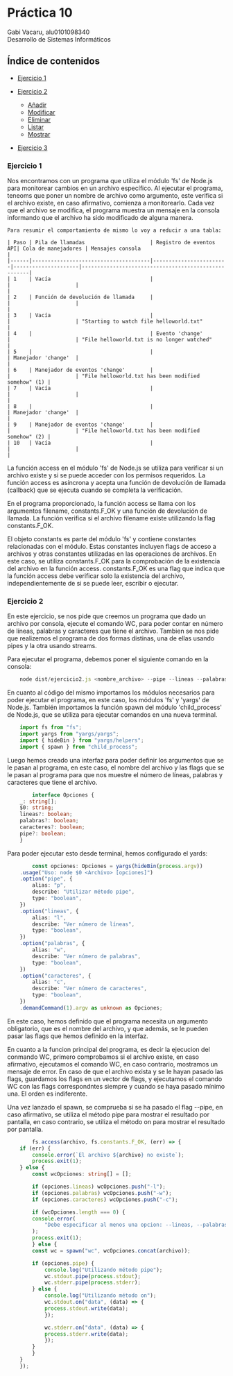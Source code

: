 # Práctica 10 

Gabi Vacaru, alu0101098340
<br>
Desarrollo de Sistemas Informáticos


## Índice de contenidos<a name="id0"></a>
  - [Ejercicio 1](#id1)

  - [Ejercicio 2](#id2)
    - [Añadir](#id2.1)
    - [Modificar](#id2.2)
    - [Eliminar](#id2.3)
    - [Listar](#id2.4)
    - [Mostrar](#id2.5)

  - [Ejercicio 3](#id3)

  ### Ejercicio 1<a name="id1"></a>
  Nos encontramos con un programa que utiliza el módulo 'fs' de Node.js para monitorear cambios en un archivo específico. Al ejecutar el programa, teneoms que poner un nombre de archivo como argumento, este verifica si el archivo existe, en caso afirmativo, comienza a monitorearlo. Cada vez que el archivo se modifica, el programa muestra un mensaje en la consola informando que el archivo ha sido modificado de alguna manera.

    Para resumir el comportamiento de mismo lo voy a reducir a una tabla:

    | Paso | Pila de llamadas                     | Registro de eventos API| Cola de manejadores | Mensajes consola                                    |
    |------|--------------------------------------|------------------------|---------------------|-----------------------------------------------------|
    | 1    | Vacía                                |                        |                     |                                                     |
    | 2    | Función de devolución de llamada     |                        |                     |                                                     |
    | 3    | Vacía                                |                        |                     | "Starting to watch file helloworld.txt"             |
    | 4    |                                      | Evento 'change'        |                     | "File helloworld.txt is no longer watched"          |
    | 5    |                                      |                        | Manejador 'change'  |                                                     |
    | 6    | Manejador de eventos 'change'        |                        |                     | "File helloworld.txt has been modified somehow" (1) |
    | 7    | Vacía                                |                        |                     |                                                     |
    | 8    |                                      |                        | Manejador 'change'  |                                                     |
    | 9    | Manejador de eventos 'change'        |                        |                     | "File helloworld.txt has been modified somehow" (2) |
    | 10   | Vacía                                |                        |                     |                                                     |

La función access en el módulo 'fs' de Node.js se utiliza para verificar si un archivo existe y si se puede acceder con los permisos requeridos. La función access es asíncrona y acepta una función de devolución de llamada (callback) que se ejecuta cuando se completa la verificación.

En el programa proporcionado, la función access se llama con los argumentos filename, constants.F_OK y una función de devolución de llamada. La función verifica si el archivo filename existe utilizando la flag constants.F_OK.

El objeto constants es parte del módulo 'fs' y contiene constantes relacionadas con el módulo. Estas constantes incluyen flags de acceso a archivos y otras constantes utilizadas en las operaciones de archivos. En este caso, se utiliza constants.F_OK para la comprobación de la existencia del archivo en la función access. constants.F_OK es una flag que indica que la función access debe verificar solo la existencia del archivo, independientemente de si se puede leer, escribir o ejecutar.

### Ejercicio 2<a name="id2"></a>

En este ejercicio, se nos pide que creemos un programa que dado un archivo por consola, ejecute el comando WC, para poder contar en número de líneas, palabras y caracteres que tiene el archivo. Tambien se nos pide que realizemos el programa de dos formas distinas, una de ellas usando pipes y la otra usando streams.

Para ejecutar el programa, debemos poner el siguiente comando en la consola:
```typescript
    node dist/ejercicio2.js <nombre_archivo> --pipe --lineas --palabras --caracteres
```
En cuanto al código del mismo importamos los módulos necesarios para poder ejecutar el programa, en este caso, los módulos 'fs' y 'yargs' de Node.js. También importamos la función spawn del módulo 'child_process' de Node.js, que se utiliza para ejecutar comandos en una nueva terminal.
```typescript
    import fs from "fs";
    import yargs from "yargs/yargs";
    import { hideBin } from "yargs/helpers";
    import { spawn } from "child_process";
```

Luego hemos creado una interfaz para poder definir los argumentos que se le pasan al programa, en este caso, el nombre del archivo y las flags que se le pasan al programa para que nos muestre el número de líneas, palabras y caracteres que tiene el archivo.
```typescript
        interface Opciones {
    _: string[];
    $0: string;
    lineas?: boolean;
    palabras?: boolean;
    caracteres?: boolean;
    pipe?: boolean;
    }
```

Para poder ejecutar esto desde terminal, hemos configurado el yards:
```typescript
        const opciones: Opciones = yargs(hideBin(process.argv))
    .usage("Uso: node $0 <Archivo> [opciones]")
    .option("pipe", {
        alias: "p",
        describe: "Utilizar método pipe",
        type: "boolean",
    })
    .option("lineas", {
        alias: "l",
        describe: "Ver número de líneas",
        type: "boolean",
    })
    .option("palabras", {
        alias: "w",
        describe: "Ver número de palabras",
        type: "boolean",
    })
    .option("caracteres", {
        alias: "c",
        describe: "Ver número de caracteres",
        type: "boolean",
    })
    .demandCommand(1).argv as unknown as Opciones;
```
En este caso, hemos definido que el programa necesita un argumento obligatorio, que es el nombre del archivo, y que además, se le pueden pasar las flags que hemos definido en la interfaz.

En cuanto a la funcion principal del programa, es decir la ejecucion del conmando WC, primero comprobamos si el archivo existe, en caso afirmativo, ejecutamos el comando WC, en caso contrario, mostramos un mensaje de error.
En caso de que el archivo exista y se le hayan pasado las flags, guardamos los flags en un vector de flags, y ejecutamos el comando WC con las flags correspondntes siempre y cuando se haya pasado mínimo una. El orden es indiferente.

Una vez lanzado el spawn, se comprueba si se ha pasado el flag --pipe, en caso afirmativo, se utiliza el método pipe para mostrar el resultado por pantalla, en caso contrario, se utiliza el método on para mostrar el resultado por pantalla.

```typescript
        fs.access(archivo, fs.constants.F_OK, (err) => {
    if (err) {
        console.error(`El archivo ${archivo} no existe`);
        process.exit(1);
    } else {
        const wcOpciones: string[] = [];

        if (opciones.lineas) wcOpciones.push("-l");
        if (opciones.palabras) wcOpciones.push("-w");
        if (opciones.caracteres) wcOpciones.push("-c");

        if (wcOpciones.length === 0) {
        console.error(
            "Debe especificar al menos una opcion: --lineas, --palabras o --caracteres"
        );
        process.exit(1);
        } else {
        const wc = spawn("wc", wcOpciones.concat(archivo));

        if (opciones.pipe) {
            console.log("Utilizando método pipe");
            wc.stdout.pipe(process.stdout);
            wc.stderr.pipe(process.stderr);
        } else {
            console.log("Utilizando método on");
            wc.stdout.on("data", (data) => {
            process.stdout.write(data);
            });

            wc.stderr.on("data", (data) => {
            process.stderr.write(data);
            });
        }
        }
    }
    });
```



